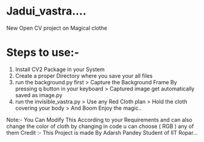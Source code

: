 # Jadui_vastra....
New Open CV project on Magical clothe 

# Steps to use:-

1. Install CV2 Package in your System
2. Create a proper Directory where you save your all files
3. run the background.py first > Capture the Background Frame By pressing q button in your keyboard > Captured image get automatically saved as image.py
4. run the invisible_vastra.py > Use any Red Cloth plan > Hold the cloth covering your body > And Boom Enjoy the magic..

Note:-  You Can Modify This According to your Requirements and can also change the color of cloth by changing in code u can choose ( RGB ) any of them
Credit :- This Project is made By Adarsh Pandey Student of IIT Ropar...
